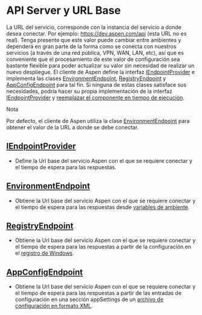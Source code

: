 # API Server y URL Base

La URL del servicio, corresponde con la instancia del servicio a donde desea conectar. Por ejemplo: https://dev.aspen.com/api (esta URL no es real). Tenga presente que este valor puede cambiar entre ambientes y dependerá en gran parte de la forma como se conecta con nuestros servicios (a través de una red pública, VPN, WAN, LAN, etc), así que es conveniente que el procesamiento de este valor de configuración sea bastante flexible para poder actualizar su valor sin necesidad de realizar un nuevo despliegue. El cliente de Aspen define la interfaz [IEndpointProvider](IEndpointProvider.md) e implementa las clases [EnvironmentEndpoint](EnvironmentEndpoint.md),  [RegistryEndpoint](RegistryEndpoint.md) y [AppConfigEndpoint](AppConfigEndpoint.md) para tal fin. Si ninguna de estas clases satisface sus necesidades, podría hacer su propia implementación de la interfaz [IEndpointProvider](IEndpointProvider.md) y [reemplazar el componente en tiempo de ejecución](ServiceLocator.md).

<div class="admonition info">
   <p class="first admonition-title">Nota</p>
   <p class="last">Por defecto, el cliente de Aspen utiliza la clase <a href="../EnvironmentEndpoint">EnvironmentEndpoint</a> para obtener el valor de la URL a donde se debe conectar.</p>
</div>

## [IEndpointProvider](IEndpointProvider.md)

- Define la Url base del servicio Aspen con el que se requiere conectar y el tiempo de espera para las respuestas.

## [EnvironmentEndpoint](EnvironmentEndpoint.md)

- Obtiene la Url base del servicio Aspen con el que se requiere conectar y el tiempo de espera para las respuestas desde [variables de ambiente](https://docs.microsoft.com/en-us/dotnet/api/system.environment).

## [RegistryEndpoint](RegistryEndpoint.md)

- Obtiene la Url base del servicio Aspen con el que se requiere conectar y el tiempo de espera para las respuestas a partir de la configuración en el [registro de Windows](https://docs.microsoft.com/en-us/dotnet/api/microsoft.win32.registry).

## [AppConfigEndpoint](AppConfigEndpoint.md)

- Obtiene la Url base del servicio Aspen con el que se requiere conectar y el tiempo de espera para las respuestas a partir de las entradas de configuración en una sección appSettings de un [archivo de configuración en formato XML](https://docs.microsoft.com/en-us/dotnet/framework/configure-apps/index).
